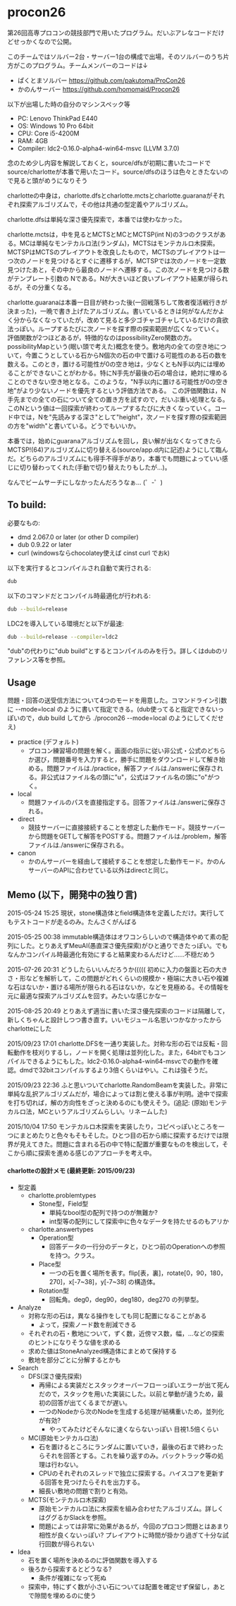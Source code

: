 # procon26

第26回高専プロコンの競技部門で用いたプログラム。だいぶアレなコードだけどせっかくなので公開。

このチームではソルバー2台・サーバー1台の構成で出場，そのソルバーのうち片方がこのプログラム。チームメンバーのコードは↓

* ぱくとまソルバー https://github.com/pakutoma/ProCon26
* かのんサーバー https://github.com/homomaid/Procon26

以下が出場した時の自分のマシンスペック等

* PC: Lenovo ThinkPad E440
* OS: Windows 10 Pro 64bit
* CPU: Core i5-4200M
* RAM: 4GB
* Compiler: ldc2-0.16.0-alpha4-win64-msvc (LLVM 3.7.0)

念のため少し内容を解説しておくと，source/dfsが初期に書いたコードでsource/charlotteが本番で用いたコード。source/dfsのほうは色々ときたないので見ると頭がめうになりそう

charlotteの中身は，charlotte.dfsとcharlotte.mctsとcharlotte.guaranaがそれぞれ探索アルゴリズムで，その他は共通の型定義やアルゴリズム。

charlotte.dfsは単純な深さ優先探索で，本番では使わなかった。

charlotte.mctsは，中を見るとMCTSとMCとMCTSP(int N)の3つのクラスがある。MCは単純なモンテカルロ法(ランダム)，MCTSはモンテカルロ木探索。MCTSPはMCTSのプレイアウトを改良したもので，MCTSのプレイアウトは一つ次のノードを見つけるとすぐに遷移するが，MCTSPでは次のノードを一定数見つけたあと，その中から最良のノードへ遷移する。この次ノードを見つける数がテンプレート引数の Nである。Nが大きいほど良いプレイアウト結果が得られるが，その分重くなる。

charlotte.guaranaは本番一日目が終わった後(一回戦落ちして敗者復活戦行きが決まった)，一晩で書き上げたアルゴリズム。書いているときは何がなんだかよく分からなくなっていたが，改めて見ると多少ゴチャゴチャしているだけの貪欲法っぽい。ループするたびに次ノードを探す際の探索範囲が広くなっていく。
評価関数が2つほどあるが，特徴的なのはpossibilityZero関数の方。possibilityMapという(眠い頭で考えた)概念を使う。敷地内の全ての空き地について，今置こうとしている石からN個次の石の中で置ける可能性のある石の数を数える。このとき，置ける可能性が0の空き地は，少なくともN手以内には埋めることができないことがわかる。特にN手先が最後の石の場合は，絶対に埋めることのできない空き地となる。このような，"N手以内に置ける可能性が0の空き地"がより少ないノードを優先するという評価方法である。
この評価関数は，N手先までの全ての石について全ての置き方を試すので，だいぶ重い処理となる。このNという値は一回探索が終わってループするたびに大きくなっていく。コード中では，Nを"先読みする深さ"として"height"，次ノードを探す際の探索範囲の方を"width"と書いている。どうでもいいか。

本番では，始めにguaranaアルゴリズムを回し，良い解が出なくなってきたらMCTSP!(64)アルゴリズムに切り替える(source/app.d内に記述)ようにして臨んだ。どちらのアルゴリズムにも得手不得手があり，本番でも問題によっていい感じに切り替わってくれた(手動で切り替えたりもしたが…)。

なんでビームサーチにしなかったんだろうなぁ… (゜-゜)

## To build:

必要なもの:

  * dmd 2.067.0 or later (or other D compiler)
  * dub 0.9.22 or later
  * curl (windowsならchocolatey使えば cinst curl でおk)

以下を実行するとコンパイルされ自動で実行される:

```sh
dub
```

以下のコマンドだとコンパイル時最適化が行われる:

```sh
dub --build=release
```

LDC2を導入している環境だと以下が最速:

```sh
dub --build=release --compiler=ldc2
```

"dub"の代わりに"dub build"とするとコンパイルのみを行う。詳しくはdubのリファレンス等を参照。

## Usage

問題・回答の送受信方法について4つのモードを用意した。コマンドライン引数に --mode=local のように書いて指定できる。(dub使ってると指定できないっぽいので，dub build してから ./procon26 --mode=local のようにしてくだせえ)

- practice (デフォルト)
  - プロコン練習場の問題を解く。画面の指示に従い非公式・公式のどちらか選び，問題番号を入力すると，勝手に問題をダウンロードして解き始める。問題ファイルは./practice，解答ファイルは./answerに保存される。非公式はファイル名の頭に"u"，公式はファイル名の頭に"o"がつく。
- local
  - 問題ファイルのパスを直接指定する。回答ファイルは./answerに保存される。
- direct
  - 競技サーバーに直接接続することを想定した動作モード。競技サーバーから問題をGETして解答をPOSTする。問題ファイルは./problem，解答ファイルは./answerに保存される。
- canon
  - かのんサーバーを経由して接続することを想定した動作モード。かのんサーバーのAPIに合わせている以外はdirectと同じ。

## Memo (以下，開発中の独り言)

2015-05-24 15:25 現状，stone構造体とfield構造体を定義しただけ。実行してもテストコードが走るのみ。たんさくがんばる

2015-05-25 00:38 immutable構造体はオワコンらしいので構造体やめて素の配列にした。とりあえずMeuAI(愚直深さ優先探索)がひと通りできたっぽい。でもなんかコンパイル時最適化有効にすると結果変わるんだけど……不穏だめう

2015-07-26 20:31 どうしたらいいんだろうか(((((
初めに入力の盤面と石の大きさ・形などを解析して，この問題がどれくらいの規模か・極端に大きい石や複雑な石はないか・置ける場所が限られる石はないか，などを見極める。その情報を元に最適な探索アルゴリズムを回す。みたいな感じかなー

2015-08-25 20:49 とりあえず適当に書いた深さ優先探索のコードは隔離して，新しくちゃんと設計しつつ書き直す。いいモジュール名思いつかなかったからcharlotteにした

2015/09/23 17:01 charlotte.DFSを一通り実装した。対称な形の石では反転・回転動作を枝刈りするし，ノードを開く処理は並列化した。また，64bitでもコンパイルできるようにもした。ldc2-0.16.0-alpha4-win64-msvcでの動作を確認。dmdで32bitコンパイルするより3倍くらいはやい。これは強そうだ。

2015/09/23 22:36 ふと思いついてcharlotte.RandomBeamを実装した。非常に単純な乱択アルゴリズムだが，場合によっては割と使える事が判明。途中で探索を打ち切れば，解の方向性をざっと決めるのにも使えそう。(追記: (原始)モンテカルロ法，MCというアルゴリズムらしい。リネームした)

2015/10/04 17:50 モンテカルロ木探索を実装したり，コピペっぽいところを一つにまとめたりと色々もそもそした。ひとつ目の石から順に探索するだけでは限界が見えてきた。問題に含まれる石の中で特に配置が重要なものを検出して，そこから順に探索を進める感じのアプローチを考え中。

#### charlotteの設計メモ (最終更新: 2015/09/23)
- 型定義
  - charlotte.problemtypes
    - Stone型，Field型
      - 単純なbool型の配列で持つのが無難か?
      - int型等の配列にして探索中に色々なデータを持たせるのもアリか
  - charlotte.answertypes
    - Operation型
      - 回答データの一行分のデータと，ひとつ前のOperationへの参照を持つ。クラス。
    - Place型
      - 一つの石を置く場所を表す。flip[表，裏]，rotate[0，90，180，270]，x[-7~38]，y[-7~38] の構造体。
    - Rotation型
      - 回転角。deg0，deg90，deg180，deg270 の列挙型。
- Analyze
  - 対称な形の石は，異なる操作をしても同じ配置になることがある
    - よって，探索ノード数を削減できる
  - それぞれの石・敷地について，ずく数，近傍マス数，幅，...などの探索のヒントになりそうな値を求める
  - 求めた値はStoneAnalyzed構造体にまとめて保持する
  - 敷地を部分ごとに分解するとかも
- Search
  - DFS(深さ優先探索)
    - 再帰による実装だとスタックオーバーフローっぽいエラーが出て死んだので，スタックを用いた実装にした。以前と挙動が違うため，最初の回答が出てくるまでが遅い。
    - 一つのNodeから次のNodeを生成する処理が結構重いため，並列化が有効?
      - やってみたけどそんなに速くならないっぽい 目視1.5倍くらい
  - MC(原始モンテカルロ法)
    - 石を置けるところにランダムに置いていき，最後の石まで終わったらそれを回答とする。これを繰り返すのみ。バックトラック等の処理は行わない。
    - CPUのそれぞれのスレッドで独立に探索する。ハイスコアを更新する回答を見つけたらそれを出力する。
    - 細長い敷地の問題で割りと有効。
  - MCTS(モンテカルロ木探索)
    - 原始モンテカルロ法に木探索を組み合わせたアルゴリズム。詳しくはググるかSlackを参照。
    - 問題によっては非常に効果があるが，今回のプロコン問題とはあまり相性が良くないっぽい? プレイアウトに時間が掛かり過ぎて十分な試行回数が得られない
- Idea
  - 石を置く場所を決めるのに評価関数を導入する
  - 後ろから探索するとどうなる?
    - 条件が複雑になって死ぬ
  - 探索中，特にずく数が小さい石については配置を確定せず保留し，あとで隙間を埋めるのに使う
